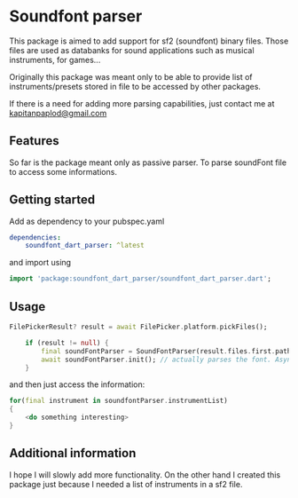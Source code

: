 # Soundfont parser

This package is aimed to add support for sf2 (soundfont) binary files. Those files are used as databanks for sound applications such as musical instruments, for games... 

Originally this package was meant only to be able to provide list of instruments/presets stored in file to be accessed by other packages. 

If there is a need for adding more parsing capabilities, just contact me at kapitanpaplod@gmail.com

## Features

So far is the package meant only as passive parser. To parse soundFont file to access some informations.

## Getting started

Add as dependency to your pubspec.yaml

```yaml
dependencies:
    soundfont_dart_parser: ^latest
```

and import using

```dart
import 'package:soundfont_dart_parser/soundfont_dart_parser.dart';
```

## Usage

```dart
FilePickerResult? result = await FilePicker.platform.pickFiles();

    if (result != null) {
        final soundFontParser = SoundFontParser(result.files.first.path!);
        await soundFontParser.init(); // actually parses the font. Async function so it is possible to load in background
    }
```

and then just access the information:
```dart
for(final instrument in soundfontParser.instrumentList)
{
    <do something interesting>
}
```

## Additional information

I hope I will slowly add more functionality. On the other hand I created this package just because I needed a list of instruments in a sf2 file.
